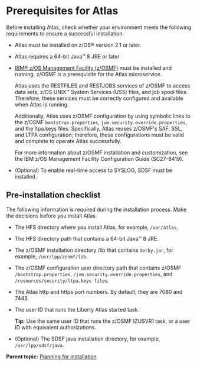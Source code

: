 # Prerequisites for Atlas

Before installing Atlas, check whether your environment meets the following requirements to ensure a successful installation.

-   Atlas must be installed on z/OS® version 2.1 or later.
-   Atlas requires a 64-bit Java™ 8 JRE or later
-   [IBM® z/OS Management Facility \(z/OSMF\)](https://www.ibm.com/support/knowledgecenter/en/SSLTBW_2.3.0/com.ibm.zos.v2r3.izu/izu.htm) must be installed and running. z/OSMF is a prerequisite for the Atlas microservice.

    Atlas uses the RESTFILES and RESTJOBS services of z/OSMF to access data sets, z/OS UNIX™ System Services \(USS\) files, and job spool files. Therefore, these services must be correctly configured and available when Atlas is running.

    Additionally, Atlas uses z/OSMF configuration by using symbolic links to the z/OSMF `bootstrap.properties`, `jvm.security.override.properties`, and the ltpa.keys files. Specifically, Atlas reuses z/OSMF's SAF, SSL, and LTPA configuration; therefore, these configurations must be valid and complete to operate Atlas successfully.

    For more information about z/OSMF installation and customization, see the IBM z/OS Management Facility Configuration Guide \(SC27-8419\).

-   \(Optional\) To enable real-time access to SYSLOG, SDSF must be installed.

## Pre-installation checklist

The following information is required during the installation process. Make the decisions before you install Atlas.

-   The HFS directory where you install Atlas, for example, `/var/atlas`.
-   The HFS directory path that contains a 64-bit Java™ 8 JRE.
-   The z/OSMF installation directory /lib that contains `derby.jar`, for example, `/usr/lpp/zosmf/lib`.
-   The z/OSMF configuration user directory path that contains z/OSMF `/bootstrap.properties`, `/jvm.security.override.properties`, and `/resources/security/ltpa.keys files`.
-   The Atlas http and https port numbers. By default, they are 7080 and 7443.
-   The user ID that runs the Liberty Atlas started task.

    **Tip:** Use the same user ID that runs the z/OSMF IZUSVR1 task, or a user ID with equivalent authorizations.

-   \(Optional\) The SDSF java installation directory, for example, `/usr/lpp/sdsf/java`.

**Parent topic:** [Planning for installation](../topics/planinstall.md)

